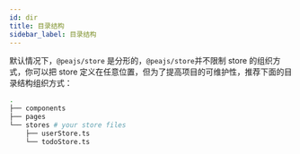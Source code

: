 ```yaml
---
id: dir
title: 目录结构
sidebar_label: 目录结构
---
```


默认情况下，`@peajs/store` 是分形的，`@peajs/store`并不限制 store 的组织方式，你可以把 store 定义在任意位置，但为了提高项目的可维护性，推荐下面的目录结构组织方式：

```bash
.
├── components
├── pages
└── stores # your store files
    ├── userStore.ts
    └── todoStore.ts
```
